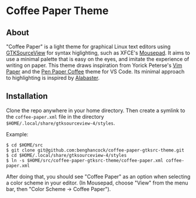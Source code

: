# Coffee Paper Theme

## About

"Coffee Paper" is a light theme for graphical Linux text editors using 
[GTKSourceView](https://wiki.gnome.org/Projects/GtkSourceView/)
for syntax higlighting, such as XFCE's 
[Mousepad](https://docs.xfce.org/apps/mousepad/start). 
It aims to use a minimal palette that is easy on the eyes, 
and imitate the experience of writing on paper. This theme
draws inspiration from Yorick Peterse's
[Vim Paper](https://gitlab.com/yorickpeterse/vim-paper)
and the
[Pen Paper Coffee](https://github.com/nylki/pen-paper-coffee-vscode)
theme for VS Code. Its minimal approach to highlighting is
inspired by
[Alabaster](https://github.com/tonsky/vscode-theme-alabaster).

## Installation

Clone the repo anywhere in your home directory. Then create
a symlink to the `coffee-paper.xml` file in the directory
`$HOME/.local/share/gtksourceview-4/styles`.

Example:

```shell
$ cd $HOME/src
$ git clone git@github.com:benghancock/coffee-paper-gtksrc-theme.git
$ cd $HOME/.local/share/gtksourceview-4/styles
$ ln -s $HOME/src/coffee-paper-gtksrc-theme/coffee-paper.xml coffee-paper.xml
```

After doing that, you should see "Coffee Paper" as an option
when selecting a color scheme in your editor. (In Mousepad,
choose "View" from the menu bar, then "Color Scheme -> Coffee Paper").
